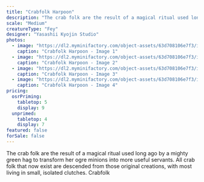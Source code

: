 ```yaml
---
title: "Crabfolk Harpoon"
description: "The crab folk are the result of a magical ritual used long ago by a mighty green hag to transform her ogre minions into more useful servants. All crab folk that now exist are descended from those original creations, with most living in small, isolated clutches. Crabfolk"
scale: "Medium"
creatureType: "Fey"
designer: "Yasashii Kyojin Studio"
photos:
  - image: "https://dl2.myminifactory.com/object-assets/63d708106e7f3/images/720X720-crabfolk-02-ps.jpg"
    caption: "Crabfolk Harpoon - Image 1"
  - image: "https://dl2.myminifactory.com/object-assets/63d708106e7f3/images/720X720-crabfolk-02-b.jpg"
    caption: "Crabfolk Harpoon - Image 2"
  - image: "https://dl2.myminifactory.com/object-assets/63d708106e7f3/images/720X720-crabfolk-02-c.jpg"
    caption: "Crabfolk Harpoon - Image 3"
  - image: "https://dl2.myminifactory.com/object-assets/63d708106e7f3/images/720X720-crabfolk-02-scale.jpg"
    caption: "Crabfolk Harpoon - Image 4"
pricing:
  osrPriming:
    tabletop: 5
    display: 9
  unprimed:
    tabletop: 4
    display: 7
featured: false
forSale: false
---
```


The crab folk are the result of a magical ritual used long ago by a mighty green hag to transform her ogre minions into more useful servants. All crab folk that now exist are descended from those original creations, with most living in small, isolated clutches. Crabfolk
